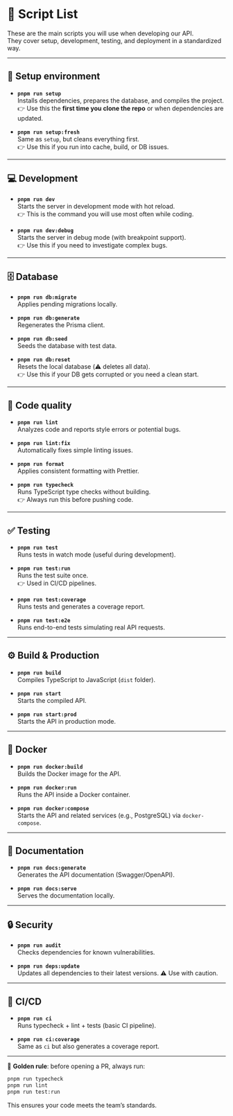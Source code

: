 # 📘 Script List

These are the main scripts you will use when developing our API.  
They cover setup, development, testing, and deployment in a standardized way.

---

## 🚀 Setup environment

- **`pnpm run setup`**  
  Installs dependencies, prepares the database, and compiles the project.  
  👉 Use this the **first time you clone the repo** or when dependencies are updated.  

- **`pnpm run setup:fresh`**  
  Same as `setup`, but cleans everything first.  
  👉 Use this if you run into cache, build, or DB issues.  

---

## 💻 Development

- **`pnpm run dev`**  
  Starts the server in development mode with hot reload.  
  👉 This is the command you will use most often while coding.  

- **`pnpm run dev:debug`**  
  Starts the server in debug mode (with breakpoint support).  
  👉 Use this if you need to investigate complex bugs.  

---

## 🗄️ Database

- **`pnpm run db:migrate`**  
  Applies pending migrations locally.  

- **`pnpm run db:generate`**  
  Regenerates the Prisma client.  

- **`pnpm run db:seed`**  
  Seeds the database with test data.  

- **`pnpm run db:reset`**  
  Resets the local database (⚠️ deletes all data).  
  👉 Use this if your DB gets corrupted or you need a clean start.  

---

## 🧹 Code quality

- **`pnpm run lint`**  
  Analyzes code and reports style errors or potential bugs.  

- **`pnpm run lint:fix`**  
  Automatically fixes simple linting issues.  

- **`pnpm run format`**  
  Applies consistent formatting with Prettier.  

- **`pnpm run typecheck`**  
  Runs TypeScript type checks without building.  
  👉 Always run this before pushing code.  

---

## ✅ Testing

- **`pnpm run test`**  
  Runs tests in watch mode (useful during development).  

- **`pnpm run test:run`**  
  Runs the test suite once.  
  👉 Used in CI/CD pipelines.  

- **`pnpm run test:coverage`**  
  Runs tests and generates a coverage report.  

- **`pnpm run test:e2e`**  
  Runs end-to-end tests simulating real API requests.  

---

## ⚙️ Build & Production

- **`pnpm run build`**  
  Compiles TypeScript to JavaScript (`dist` folder).  

- **`pnpm run start`**  
  Starts the compiled API.  

- **`pnpm run start:prod`**  
  Starts the API in production mode.  

---

## 🐳 Docker

- **`pnpm run docker:build`**  
  Builds the Docker image for the API.  

- **`pnpm run docker:run`**  
  Runs the API inside a Docker container.  

- **`pnpm run docker:compose`**  
  Starts the API and related services (e.g., PostgreSQL) via `docker-compose`.  

---

## 📖 Documentation

- **`pnpm run docs:generate`**  
  Generates the API documentation (Swagger/OpenAPI).  

- **`pnpm run docs:serve`**  
  Serves the documentation locally.  

---

## 🔒 Security

- **`pnpm run audit`**  
  Checks dependencies for known vulnerabilities.  

- **`pnpm run deps:update`**  
  Updates all dependencies to their latest versions. ⚠️ Use with caution.  

---

## 🤖 CI/CD

- **`pnpm run ci`**  
  Runs typecheck + lint + tests (basic CI pipeline).  

- **`pnpm run ci:coverage`**  
  Same as `ci` but also generates a coverage report.  

---

📌 **Golden rule**: before opening a PR, always run:

```bash
pnpm run typecheck
pnpm run lint
pnpm run test:run
```

This ensures your code meets the team’s standards.
